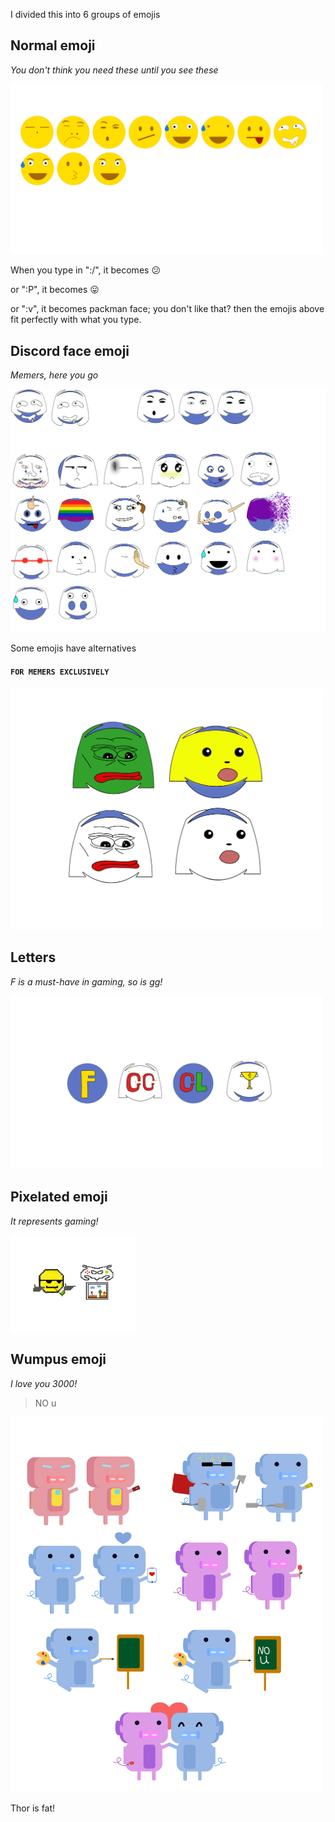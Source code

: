 I divided this into 6 groups of emojis

## Normal emoji

_You don't think you need these until you see these_

<img src="Extrase.png" alt="Extrase" width="500"/>

When you type in ":/", it becomes :confused: 

or ":P", it becomes :stuck_out_tongue: 

or ":v", it becomes packman face; you don't like that? then the emojis above fit perfectly with what you type.

## Discord face emoji

_Memers, here you go_

![DiscordEmoji](DiscordEmoji.png)

Some emojis have alternatives 

#### ```FOR MEMERS EXCLUSIVELY```

<img src="Memers.png" alt="memers" width="500"/>

## Letters 

_F is a must-have in gaming, so is gg!_

<img src="letters.png" alt="letters" width="500"/>

## Pixelated emoji

_It represents gaming!_

<img src="pizelate.png" alt="pizelate" width="200"/>

## Wumpus emoji

_I love you 3000!_

> NO u 

<img src="discordpig.png" alt="discordpig" width="500"/>

Thor is fat!

